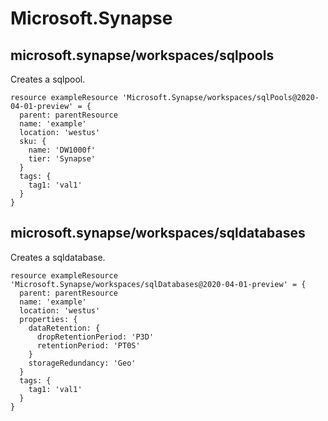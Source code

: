 # Microsoft.Synapse

## microsoft.synapse/workspaces/sqlpools

Creates a sqlpool.
```bicep
resource exampleResource 'Microsoft.Synapse/workspaces/sqlPools@2020-04-01-preview' = {
  parent: parentResource 
  name: 'example'
  location: 'westus'
  sku: {
    name: 'DW1000f'
    tier: 'Synapse'
  }
  tags: {
    tag1: 'val1'
  }
}
```

## microsoft.synapse/workspaces/sqldatabases

Creates a sqldatabase.
```bicep
resource exampleResource 'Microsoft.Synapse/workspaces/sqlDatabases@2020-04-01-preview' = {
  parent: parentResource 
  name: 'example'
  location: 'westus'
  properties: {
    dataRetention: {
      dropRetentionPeriod: 'P3D'
      retentionPeriod: 'PT0S'
    }
    storageRedundancy: 'Geo'
  }
  tags: {
    tag1: 'val1'
  }
}
```
